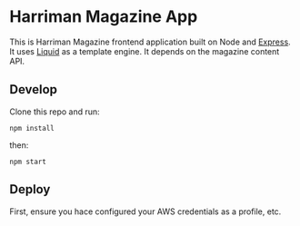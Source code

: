 # Harriman Magazine App

This is Harriman Magazine frontend application built on Node and [Express](https://expressjs.com/). It uses [Liquid](https://shopify.github.io/liquid/) as a template engine. It depends on the magazine content API.

## Develop

Clone this repo and run:

```
npm install
```

then:

```
npm start
```

## Deploy

First, ensure you hace configured your AWS credentials as a profile, etc. 

